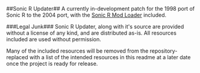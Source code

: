 ##Sonic R Updater##
A currently in-development patch for the 1998 port of Sonic R to the 2004 port, with the [Sonic R Mod Loader](https://github.com/sonicretro/sonicr-mod-loader/releases) included.

###Legal Junk###
Sonic R Updater, along with it's source are provided without a license of any kind, and are distributed as-is. All resources included are used without permission.

Many of the included resources will be removed from the repository- replaced with a list of the intended resources in this readme at a later date once the project is ready for release.